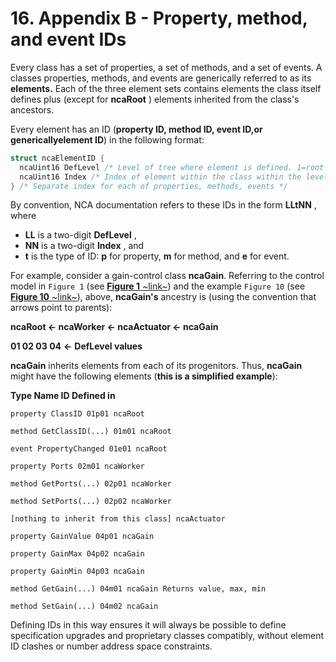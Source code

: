 # 16. Appendix B - Property, method, and event IDs

Every class has a set of properties, a set of methods, and a set of events. A classes properties, methods, and events are generically referred to as its **elements.** Each of the three element sets contains elements the class itself defines plus (except for **ncaRoot** ) elements inherited from the class's ancestors.

Every element has an ID (**property ID, method ID, event ID,**or generically**element ID**) in the following format:

```c
struct ncaElementID {
  ncaUint16 DefLevel /* Level of tree where element is defined. 1=root */
  ncaUint16 Index /* Index of element within the class within the level */
} /* Separate index for each of properties, methods, events */
```

By convention, NCA documentation refers to these IDs in the form **LLtNN** , where

- **LL** is a two-digit **DefLevel** ,
- **NN** is a two-digit **Index** , and
- **t** is the type of ID: **p** for property, **m** for method, and **e** for event.

For example, consider a gain-control class **ncaGain**. Referring to the control model in `Figure 1` (see [**Figure 1** ~link~](#_96ljnmcmwsf6)) and the example `Figure 10` (see [**Figure 10** ~link~](#_96ljnmcmwsf6)), above, **ncaGain's** ancestry is (using the convention that arrows point to parents):

**ncaRoot ← ncaWorker ← ncaActuator ← ncaGain**

**01 02 03 04**  **←**  **DefLevel values**

**ncaGain** inherits elements from each of its progenitors. Thus, **ncaGain** might have the following elements
 (**this is a simplified example**):

**Type Name ID Defined in**

```
property ClassID 01p01 ncaRoot

method GetClassID(...) 01m01 ncaRoot

event PropertyChanged 01e01 ncaRoot

property Ports 02m01 ncaWorker

method GetPorts(...) 02p01 ncaWorker

method SetPorts(...) 02p02 ncaWorker

[nothing to inherit from this class] ncaActuator

property GainValue 04p01 ncaGain

property GainMax 04p02 ncaGain

property GainMin 04p03 ncaGain

method GetGain(...) 04m01 ncaGain Returns value, max, min

method SetGain(...) 04m02 ncaGain
```

Defining IDs in this way ensures it will always be possible to define specification upgrades and proprietary classes compatibly, without element ID clashes or number address space constraints.
